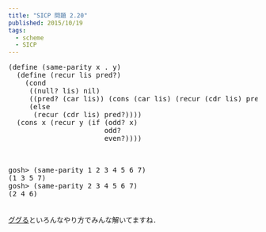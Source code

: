 ```yaml
---
title: "SICP 問題 2.20"
published: 2015/10/19
tags:
  - scheme
  - SICP
---
```



<pre class="code lang-scheme" data-lang="scheme" data-unlink><span class="synSpecial">(</span><span class="synStatement">define</span> <span class="synSpecial">(</span>same-parity x <span class="synSpecial">.</span> y<span class="synSpecial">)</span>
  <span class="synSpecial">(</span><span class="synStatement">define</span> <span class="synSpecial">(</span>recur lis pred?<span class="synSpecial">)</span>
    <span class="synSpecial">(</span><span class="synStatement">cond</span>
     <span class="synSpecial">((</span><span class="synIdentifier">null?</span> lis<span class="synSpecial">)</span> nil<span class="synSpecial">)</span>
     <span class="synSpecial">((</span>pred? <span class="synSpecial">(</span><span class="synIdentifier">car</span> lis<span class="synSpecial">))</span> <span class="synSpecial">(</span><span class="synIdentifier">cons</span> <span class="synSpecial">(</span><span class="synIdentifier">car</span> lis<span class="synSpecial">)</span> <span class="synSpecial">(</span>recur <span class="synSpecial">(</span><span class="synIdentifier">cdr</span> lis<span class="synSpecial">)</span> pred?<span class="synSpecial">)))</span>
     <span class="synSpecial">(</span><span class="synStatement">else</span>
      <span class="synSpecial">(</span>recur <span class="synSpecial">(</span><span class="synIdentifier">cdr</span> lis<span class="synSpecial">)</span> pred?<span class="synSpecial">))))</span>
  <span class="synSpecial">(</span><span class="synIdentifier">cons</span> x <span class="synSpecial">(</span>recur y <span class="synSpecial">(</span><span class="synStatement">if</span> <span class="synSpecial">(</span><span class="synIdentifier">odd?</span> x<span class="synSpecial">)</span>
                       <span class="synIdentifier">odd?</span>
                       <span class="synIdentifier">even?</span><span class="synSpecial">))))</span>
</pre>


<p>　</p>

<pre class="code" data-lang="" data-unlink>gosh&gt; (same-parity 1 2 3 4 5 6 7)
(1 3 5 7)
gosh&gt; (same-parity 2 3 4 5 6 7)
(2 4 6)</pre>


<p>　<br/>
<a class="keyword" href="http://d.hatena.ne.jp/keyword/%A5%B0%A5%B0%A4%EB">ググる</a>といろんなやり方でみんな解いてますね．</p>

